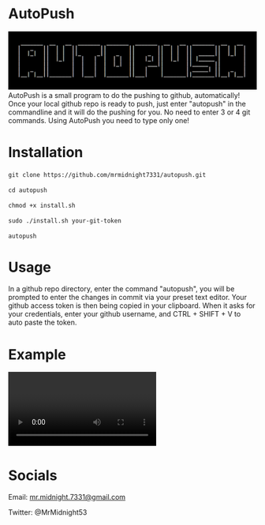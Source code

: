# AutoPush

![No image found!](logo.png)
AutoPush is a small program to do the pushing to github, automatically! Once your  local github repo is ready to push, just enter "autopush" in the commandline and it will do the pushing for you. No need to enter 3 or 4 git commands. Using AutoPush you need to type only one!

# Installation

`git clone https://github.com/mrmidnight7331/autopush.git`

`cd autopush`

`chmod +x install.sh`

`sudo ./install.sh your-git-token` 

`autopush`

# Usage

In a github repo directory, enter the command "autopush", you will be prompted to enter the changes in commit via your preset text editor. Your github access token is then being copied in your clipboard. When it asks for your credentials, enter your github username, and CTRL + SHIFT + V to auto paste the token.

# Example

![No video found!](example-vid.mp4)


# Socials
Email: mr.midnight.7331@gmail.com

Twitter: @MrMidnight53
